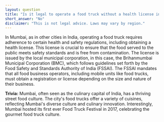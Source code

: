 ```yaml
---
layout: question
title: "Is it legal to operate a food truck without a health license in Mumbai?"
short_answer: "No"
disclaimer: "This is not legal advice. Laws may vary by region."
---
```


In Mumbai, as in other cities in India, operating a food truck requires adherence to certain health and safety regulations, including obtaining a health license. This license is crucial to ensure that the food served to the public meets safety standards and is free from contamination. The license is issued by the local municipal corporation, in this case, the Brihanmumbai Municipal Corporation (BMC), which follows guidelines set forth by the Food Safety and Standards Authority of India (FSSAI). The FSSAI mandates that all food business operators, including mobile units like food trucks, must obtain a registration or license depending on the size and nature of their business.

**Trivia:** Mumbai, often seen as the culinary capital of India, has a thriving street food culture. The city's food trucks offer a variety of cuisines, reflecting Mumbai's diverse culture and culinary innovation. Interestingly, Mumbai hosted its first ever Food Truck Festival in 2017, celebrating the gourmet food truck culture.
